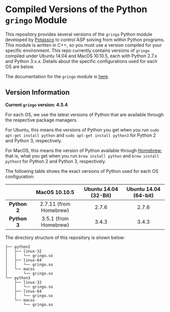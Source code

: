 # Compiled Versions of the Python `gringo` Module

This repository provides several versions of the `gringo` Python module developed by [Potassco](http:/potassco.sourceforge.net/) 
to control ASP solving from within Python programs. This module is written in C++, so you must use a version 
compiled for your specific environment. This repo currently contains versions of 
`gringo` compiled under Ubuntu 14.04 and MacOS 10.10.5, each with Python 2.7.x and Python 3.x.x. Details about the specific 
configurations used for each OS are below.

The documentation for the `gringo` module is [here](http://potassco.sourceforge.net/gringo.html).

## Version Information

**Current `gringo` version: 4.5.4**

For each OS, we use the latest versions of Python that are available through the respective package managers.

For Ubuntu, this means the versions of Python you get when you run `sudo apt-get install python` and 
`sudo apt-get install python3` for Python 2 and Python 3, respectively.

For MacOS, this means the version of Python available through [Homebrew](http://brew.sh/); that is, what you get when you run `brew install python` and `brew install python3` for Python 2 and Python 3, respectively.

The following table shows the exact versions of Python used for each OS configuration:


|              |      MacOS 10.10.5     | Ubuntu 14.04 (32-Bit) | Ubuntu 14.04 (64-bit) |
|:------------:|:----------------------:|:---------------------:|:---------------------:|
| **Python 2** | 2.7.11 (from Homebrew) |         2.7.6         |         2.7.6         |
| **Python 3** |  3.5.1 (from Homebrew) |         3.4.3         |         3.4.3         |


The directory structure of this repository is shown below:

```
├── python2
│   ├── linux-32
│   │   └── gringo.so
│   ├── linux-64
│   │   └── gringo.so
│   └── macos
│       └── gringo.so
└── python3
    ├── linux-32
    │   └── gringo.so
    ├── linux-64
    │   └── gringo.so
    └── macos
        └── gringo.so
```